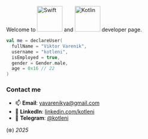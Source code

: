   Welcome to <img alt="Swift" src="https://img.shields.io/badge/Swift-FA7343?style=for-the-badge&logo=swift&logoColor=white" width="68px"/> and <img alt="Kotlin" src="https://img.shields.io/badge/Kotlin-B125EA?style=for-the-badge&logo=kotlin&logoColor=white" width="68px"/> developer page.

```kotlin
val me = declareUser(
  fullName = "Viktor Varenik",
  username = "kotleni",
  isEmployed = true,
  gender = Gender.male,
  age = 0x16 // 22
)
```
<!-- me.addFeature(UserFeatures.NO_HORNY) -->

### Contact me
- 📫 **Email**: [yavarenikya@gmail.com](mailto:yavarenikya@gmail.com)
- 🧭 **LinkedIn**: [linkedin.com/kotleni](https://www.linkedin.com/in/kotleni/)
- 💬 **Telegram**: [@kotleni](https://t.me/kotleni)

(❄️) <i>2025</i>
